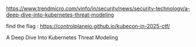 https://www.trendmicro.com/vinfo/in/security/news/security-technology/a-deep-dive-into-kubernetes-threat-modeling

find the flag : https://controlplaneio.github.io/kubecon-in-2025-ctf/


A Deep Dive Into Kubernetes Threat Modeling
